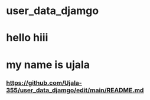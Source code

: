 # user_data_djamgo

# hello hiii
# my name is ujala
### https://github.com/Ujala-355/user_data_djamgo/edit/main/README.md

